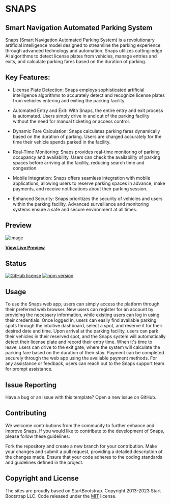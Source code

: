 # SNAPS
## Smart Navigation Automated Parking System

Snaps (Smart Navigation Automated Parking System) is a revolutionary artificial intelligence model designed to streamline the parking experience through advanced technology and automation. Snaps utilizes cutting-edge AI algorithms to detect license plates from vehicles, manage entries and exits, and calculate parking fares based on the duration of parking.


## Key Features:
* License Plate Detection: Snaps employs sophisticated artificial intelligence algorithms to accurately detect and recognize license plates from vehicles entering and exiting the parking facility.

* Automated Entry and Exit: With Snaps, the entire entry and exit process is automated. Users simply drive in and out of the parking facility without the need for manual ticketing or access control.

* Dynamic Fare Calculation: Snaps calculates parking fares dynamically based on the duration of parking. Users are charged accurately for the time their vehicle spends parked in the facility.

* Real-Time Monitoring: Snaps provides real-time monitoring of parking occupancy and availability. Users can check the availability of parking spaces before arriving at the facility, reducing search time and congestion.

* Mobile Integration: Snaps offers seamless integration with mobile applications, allowing users to reserve parking spaces in advance, make payments, and receive notifications about their parking session.

* Enhanced Security: Snaps prioritizes the security of vehicles and users within the parking facility. Advanced surveillance and monitoring systems ensure a safe and secure environment at all times.

## Preview

![image](https://github.com/mandeepsinghmankoo/snapsystem/assets/157231301/d5b6980e-4636-4db7-8879-21a17c0be6ec)

**[View Live Preview](https://startbootstrap.github.io/startbootstrap-agency/)**

## Status

[![GitHub license](https://img.shields.io/badge/license-MIT-blue.svg)](https://raw.githubusercontent.com/StartBootstrap/startbootstrap-agency/master/LICENSE)
[![npm version](https://img.shields.io/npm/v/startbootstrap-agency.svg)](https://www.npmjs.com/package/startbootstrap-agency)

## Usage

To use the Snaps web app, users can simply access the platform through their preferred web browser. New users can register for an account by providing the necessary information, while existing users can log in using their credentials. Once logged in, users can easily find available parking spots through the intuitive dashboard, select a spot, and reserve it for their desired date and time. Upon arrival at the parking facility, users can park their vehicles in their reserved spot, and the Snaps system will automatically detect their license plate and record their entry time. When it's time to leave, users can drive to the exit gate, where the system will calculate the parking fare based on the duration of their stay. Payment can be completed securely through the web app using the available payment methods. For any assistance or feedback, users can reach out to the Snaps support team for prompt assistance.

## Issue Reporting
Have a bug or an issue with this template? Open a new issue on GitHub.

## Contributing

We welcome contributions from the community to further enhance and improve Snaps. If you would like to contribute to the development of Snaps, please follow these guidelines:

Fork the repository and create a new branch for your contribution.
Make your changes and submit a pull request, providing a detailed description of the changes made.
Ensure that your code adheres to the coding standards and guidelines defined in the project.


## Copyright and License
The sites are proudly based on StartBootstrap.
Copyright 2013-2023 Start Bootstrap LLC. Code released under the [MIT](https://github.com/StartBootstrap/startbootstrap-agency/blob/master/LICENSE) license.
